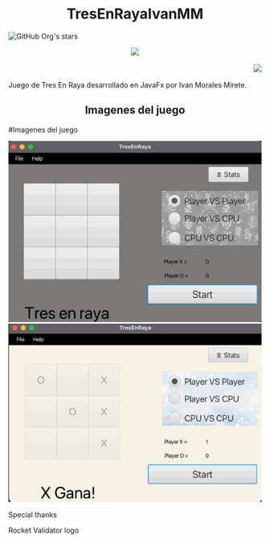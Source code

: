 <h1 align="center"> TresEnRayaIvanMM </h1>

   ![GitHub Org's stars](https://img.shields.io/github/stars/ivancatalana?style=social)

 <p align="center">
   <img src="https://img.shields.io/badge/JavaFX-Build-yellow">
   </p>
   
 <p align="right">
   <img src="https://img.shields.io/badge/STATUS-EN%20DESAROLLO-green">
   </p>
   
Juego de Tres En Raya desarrollado en JavaFx por Ivan Morales Mirete.

<h2 align="center"> Imagenes del juego </h2>
#Imagenes del juego

![Imagen en DarkMode](https://github.com/ivancatalana/TresEnRayaIvanMM/blob/master/src/main/resources/com/example/tresenrayaivanmm/data/imagen_readme.gif?raw=true)
![Imagen en LightMode](https://github.com/ivancatalana/TresEnRayaIvanMM/blob/master/src/main/resources/com/example/tresenrayaivanmm/data/imagen_readme_light.gif?raw=true)



Special thanks



Rocket Validator logo

